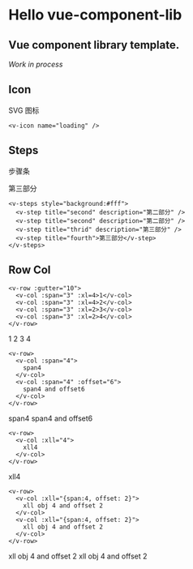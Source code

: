# Hello vue-component-lib

## Vue component library template.

_Work in process_

## Icon

SVG 图标

<v-icon name="loading" />

```vue
<v-icon name="loading" />
```

## Steps

步骤条

<v-steps style="background:#fff">
  <v-step title="first" description="第一部分" />
  <v-step title="second" description="第二部分" />
  <v-step title="thrid" description="第三部分" />
  <v-step title="fourth">第三部分</v-step>
</v-steps>

```vue
<v-steps style="background:#fff">
  <v-step title="second" description="第二部分" />
  <v-step title="second" description="第二部分" />
  <v-step title="thrid" description="第三部分" />
  <v-step title="fourth">第三部分</v-step>
</v-steps>
```

## Row Col

```vue
<v-row :gutter="10">
  <v-col :span="3" :xl=4>1</v-col>
  <v-col :span="3" :xl=4>2</v-col>
  <v-col :span="3" :xl=2>3</v-col>
  <v-col :span="3" :xl=2>4</v-col>
</v-row>
```

<v-row :gutter="10">
  <v-col :span="3" :xl=4>1</v-col>
  <v-col :span="3" :xl=4>2</v-col>
  <v-col :span="3" :xl=2>3</v-col>
  <v-col :span="3" :xl=2>4</v-col>
</v-row>

```vue
<v-row>
  <v-col :span="4">
    span4
  </v-col>
  <v-col :span="4" :offset="6">
    span4 and offset6
  </v-col>
</v-row>
```

<v-row>
  <v-col :span="4">
    span4
  </v-col>
  <v-col :span="4" :offset="6">
    span4 and offset6
  </v-col>
</v-row>

```vue
<v-row>
  <v-col :xll="4">
    xll4
  </v-col>
</v-row>
```

<v-row>
  <v-col :xll="4">
    xll4
  </v-col>
</v-row>

```vue
<v-row>
  <v-col :xll="{span:4, offset: 2}">
    xll obj 4 and offset 2
  </v-col>
  <v-col :xll="{span:4, offset: 2}">
    xll obj 4 and offset 2
  </v-col>
</v-row>
```

<v-row>
  <v-col :xll="{span:4, offset: 2}">
    xll obj 4 and offset 2
  </v-col>
  <v-col :xll="{span:4, offset: 2}">
    xll obj 4 and offset 2
  </v-col>
</v-row>
